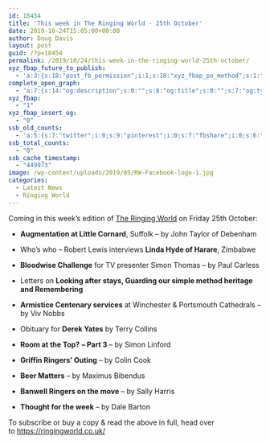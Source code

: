 ```yaml
---
id: 18454
title: 'This week in The Ringing World - 25th October'
date: 2019-10-24T15:05:00+00:00
author: Doug Davis
layout: post
guid: /?p=18454
permalink: /2019/10/24/this-week-in-the-ringing-world-25th-october/
xyz_fbap_future_to_publish:
  - 'a:3:{s:18:"post_fb_permission";i:1;s:18:"xyz_fbap_po_method";s:1:"2";s:16:"xyz_fbap_message";s:62:"News item added to the CCCBR website: {POST_TITLE} {PERMALINK}";}'
complete_open_graph:
  - 'a:7:{s:14:"og:description";s:0:"";s:8:"og:title";s:0:"";s:7:"og:type";s:0:"";s:12:"twitter:card";s:7:"summary";s:15:"twitter:creator";s:0:"";s:19:"twitter:description";s:0:"";s:8:"og:image";s:5:"17238";}'
xyz_fbap:
  - "1"
xyz_fbap_insert_og:
  - "0"
ssb_old_counts:
  - 'a:5:{s:7:"twitter";i:0;s:9:"pinterest";i:0;s:7:"fbshare";i:0;s:6:"reddit";i:0;s:6:"tumblr";N;}'
ssb_total_counts:
  - "0"
ssb_cache_timestamp:
  - "449973"
image: /wp-content/uploads/2019/05/RW-Facebook-logo-1.jpg
categories:
  - Latest News
  - Ringing World
---
```

Coming in this week’s edition of <a href="https://www.ringingworld.co.uk/" target="_blank" rel="noopener noreferrer">The Ringing World</a> on Friday 25th October:

+ **Augmentation at Little Cornard**, Suffolk – by John Taylor of Debenham

+ Who’s who – Robert Lewis interviews **Linda Hyde of Harare**, Zimbabwe

+ **Bloodwise Challenge** for TV presenter Simon Thomas – by Paul Carless

+ Letters on **Looking after stays, Guarding our simple method heritage and Remembering**

+ **Armistice Centenary services** at Winchester & Portsmouth Cathedrals – by Viv Nobbs

+ Obituary for **Derek Yates** by Terry Collins

+ **Room at the Top?** **– Part 3** – by Simon Linford

+ **Griffin Ringers’ Outing** – by Colin Cook

+ **Beer Matters** – by Maximus Bibendus

+ **Banwell Ringers on the move** – by Sally Harris

+ **Thought for the week** – by Dale Barton

To subscribe or buy a copy & read the above in full, head over to <a href="https://ringingworld.co.uk/" target="_blank" rel="noopener noreferrer">https://ringingworld.co.uk/</a>
